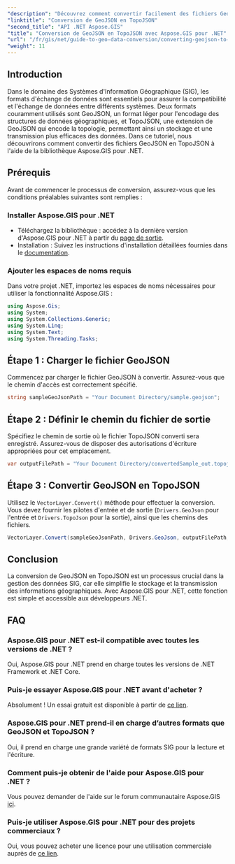```yaml
---
"description": "Découvrez comment convertir facilement des fichiers GeoJSON au format TopoJSON grâce à la puissante bibliothèque Aspose.GIS pour .NET. Ce tutoriel pas à pas couvre toutes les étapes, de l'installation à l'exécution."
"linktitle": "Conversion de GeoJSON en TopoJSON"
"second_title": "API .NET Aspose.GIS"
"title": "Conversion de GeoJSON en TopoJSON avec Aspose.GIS pour .NET"
"url": "/fr/gis/net/guide-to-geo-data-conversion/converting-geojson-to-topojson/"
"weight": 11
---
```


## Introduction

Dans le domaine des Systèmes d'Information Géographique (SIG), les formats d'échange de données sont essentiels pour assurer la compatibilité et l'échange de données entre différents systèmes. Deux formats couramment utilisés sont GeoJSON, un format léger pour l'encodage des structures de données géographiques, et TopoJSON, une extension de GeoJSON qui encode la topologie, permettant ainsi un stockage et une transmission plus efficaces des données. Dans ce tutoriel, nous découvrirons comment convertir des fichiers GeoJSON en TopoJSON à l'aide de la bibliothèque Aspose.GIS pour .NET.

## Prérequis

Avant de commencer le processus de conversion, assurez-vous que les conditions préalables suivantes sont remplies :

### Installer Aspose.GIS pour .NET

- Téléchargez la bibliothèque : accédez à la dernière version d'Aspose.GIS pour .NET à partir du [page de sortie](https://releases.aspose.com/gis/net/).
- Installation : Suivez les instructions d'installation détaillées fournies dans le [documentation](https://reference.aspose.com/gis/net/).

### Ajouter les espaces de noms requis

Dans votre projet .NET, importez les espaces de noms nécessaires pour utiliser la fonctionnalité Aspose.GIS :

```csharp
using Aspose.Gis;
using System;
using System.Collections.Generic;
using System.Linq;
using System.Text;
using System.Threading.Tasks;
```

## Étape 1 : Charger le fichier GeoJSON

Commencez par charger le fichier GeoJSON à convertir. Assurez-vous que le chemin d'accès est correctement spécifié.

```csharp
string sampleGeoJsonPath = "Your Document Directory/sample.geojson";
```

## Étape 2 : Définir le chemin du fichier de sortie

Spécifiez le chemin de sortie où le fichier TopoJSON converti sera enregistré. Assurez-vous de disposer des autorisations d'écriture appropriées pour cet emplacement.

```csharp
var outputFilePath = "Your Document Directory/convertedSample_out.topojson";
```

## Étape 3 : Convertir GeoJSON en TopoJSON

Utilisez le `VectorLayer.Convert()` méthode pour effectuer la conversion. Vous devez fournir les pilotes d'entrée et de sortie (`Drivers.GeoJson` pour l'entrée et `Drivers.TopoJson` pour la sortie), ainsi que les chemins des fichiers.

```csharp
VectorLayer.Convert(sampleGeoJsonPath, Drivers.GeoJson, outputFilePath, Drivers.TopoJson);
```

## Conclusion

La conversion de GeoJSON en TopoJSON est un processus crucial dans la gestion des données SIG, car elle simplifie le stockage et la transmission des informations géographiques. Avec Aspose.GIS pour .NET, cette fonction est simple et accessible aux développeurs .NET.

## FAQ

### Aspose.GIS pour .NET est-il compatible avec toutes les versions de .NET ?

Oui, Aspose.GIS pour .NET prend en charge toutes les versions de .NET Framework et .NET Core.

### Puis-je essayer Aspose.GIS pour .NET avant d'acheter ?

Absolument ! Un essai gratuit est disponible à partir de [ce lien](https://releases.aspose.com/).

### Aspose.GIS pour .NET prend-il en charge d’autres formats que GeoJSON et TopoJSON ?

Oui, il prend en charge une grande variété de formats SIG pour la lecture et l'écriture.

### Comment puis-je obtenir de l'aide pour Aspose.GIS pour .NET ?

Vous pouvez demander de l'aide sur le forum communautaire Aspose.GIS [ici](https://forum.aspose.com/c/gis/33).

### Puis-je utiliser Aspose.GIS pour .NET pour des projets commerciaux ?

Oui, vous pouvez acheter une licence pour une utilisation commerciale auprès de [ce lien](https://purchase.conholdate.com/buy).
